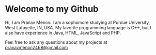 Welcome to my Github
=======================

Hi, I am Pranav Menon. I am a sophomore studying at Purdue University, West Lafayette, IN, USA.
My favorite programming language is C++, but I also have experience in Java, HTML, JavaScript and PHP.

Feel free to ask any questions about my projects at pranavmenon2468@gmail.com
